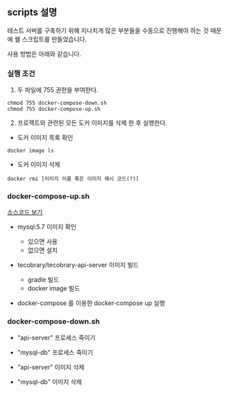## scripts 설명

테스트 서버를 구축하기 위해 지나치게 많은 부분들을 수동으로 진행해야 하는 것 때문에 쉘 스크립트를 만들었습니다.

사용 방법은 아래와 같습니다.

### 실행 조건

1. 두 파일에 755 권한을 부여한다.

```
chmod 755 docker-compose-down.sh
chmod 755 docker-compose-up.sh
```

2. 프로젝트와 관련된 모든 도커 이미지를 삭제 한 후 실행한다.

* 도커 이미지 목록 확인
```
docker image ls
```

* 도커 이미지 삭제

```
docker rmi [이미지 이름 혹은 이미지 해시 코드(?)]
```

### docker-compose-up.sh

[소스코드 보기](./docker-compose-up.sh)

* mysql:5.7 이미지 확인
    * 있으면 사용
    * 없으면 설치
    
* tecobrary/tecobrary-api-server 이미지 빌드
    * gradle 빌드
    * docker image 빌드
    
* docker-compose 를 이용한 docker-compose up 실행

### docker-compose-down.sh

* "api-server" 프로세스 죽이기

* "mysql-db" 프로세스 죽이기

* "api-server" 이미지 삭제

* "mysql-db" 이미지 삭제